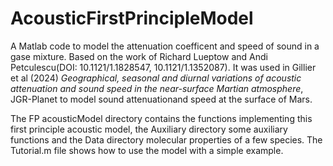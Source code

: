 #     AcousticFirstPrincipleModel
A Matlab code to model the attenuation coefficent and speed of sound in a gase mixture.
Based on the work of Richard Lueptow and Andi Petculescu(DOI: 10.1121/1.1828547, 10.1121/1.1352087).
It was used in Gillier et al (2024) *Geographical, seasonal and diurnal variations of acoustic attenuation and sound speed in the near-surface Martian atmosphere*, JGR-Planet to model sound attenuationand speed at the surface of Mars.

The FP acousticModel directory contains the functions implementing this first principle acoustic model, the Auxiliary directory some auxiliary functions and the Data directory molecular properties of a few species.
The Tutorial.m file shows how to use the model with a simple example.
